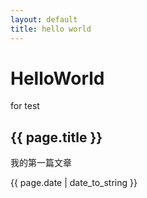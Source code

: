 ```yaml
---
layout: default
title: hello world
---
```

# HelloWorld
for test
<h2>{{ page.title }}</h2>
<p>我的第一篇文章</p>
<p>{{ page.date | date_to_string }}</p>
